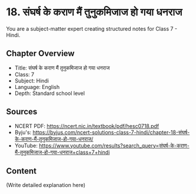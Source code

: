 # 18. संघर्ष के कराण मैं तुनुकमिजाज हो गया धनराज

You are a subject-matter expert creating structured notes for Class 7 - Hindi.

## Chapter Overview
- Title: संघर्ष के कराण मैं तुनुकमिजाज हो गया धनराज
- Class: 7
- Subject: Hindi
- Language: English
- Depth: Standard school level

## Sources
- NCERT PDF: https://ncert.nic.in/textbook/pdf/hesc0718.pdf
- Byju's: https://byjus.com/ncert-solutions-class-7-hindi/chapter-18-संघर्ष-के-कराण-मैं-तुनुकमिजाज-हो-गया-धनराज/
- YouTube: https://www.youtube.com/results?search_query=संघर्ष-के-कराण-मैं-तुनुकमिजाज-हो-गया-धनराज+class+7+hindi

## Content
(Write detailed explanation here)
